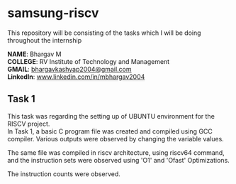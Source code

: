 # samsung-riscv
This repository will be consisting of the tasks which I will be doing throughout the internship <br>


**NAME**: Bhargav M <br>
**COLLEGE**: RV Institute of Technology and Management <br>
**GMAIL**: bhargavkashyap2004@gmail.com <br>
**LinkedIn**: www.linkedin.com/in/mbhargav2004 <br>


## Task 1

This task was regarding the setting up of UBUNTU environment for the RISCV project. <br>
In Task 1, a basic C program file was created and compiled using GCC compiler. Various outputs were observed by changing the variable values. <br>

The same file was compiled in riscv architecture, using riscv64 command, and the instruction sets were observed using 'O1' and 'Ofast' Optimizations. <br>

The instruction counts were observed. <br>
